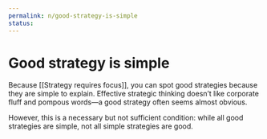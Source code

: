 ```yaml
---
permalink: n/good-strategy-is-simple
status: 
---
```

# Good strategy is simple

Because [[Strategy requires focus]], you can spot good strategies because they are simple to explain. Effective strategic thinking doesn’t like corporate fluff and pompous words—a good strategy often seems almost obvious.

However, this is a necessary but not sufficient condition: while all good strategies are simple, not all simple strategies are good.
